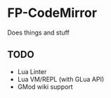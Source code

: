# FP-CodeMirror
Does things and stuff

## TODO
- Lua Linter
- Lua VM/REPL (with GLua API)
- GMod wiki support
